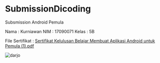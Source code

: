 # SubmissionDicoding
Subsmission Android Pemula

Nama : Kurniawan
NIM : 17090071
Kelas : 5B

File Sertifikat : [Sertifikat Kelulusan Belajar Membuat Aplikasi Android untuk Pemula (1).pdf](https://github.com/kurniawanNW/SubmissionDicoding/files/3792846/Sertifikat.Kelulusan.Belajar.Membuat.Aplikasi.Android.untuk.Pemula.1.pdf)

![darjo](https://user-images.githubusercontent.com/54094810/67932070-d2943b80-fbf5-11e9-9167-4d21420398d4.png)
